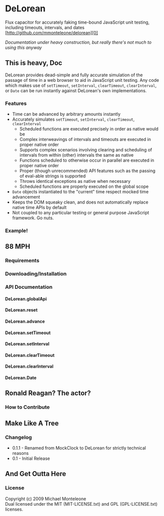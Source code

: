 DeLorean
=========
Flux capacitor for accurately faking time-bound JavaScript unit testing, including timeouts, intervals, and dates
[http://github.com/mmonteleone/delorean][0]

*Documentation under heavy construction, but really there's not much to using this anyway*

This is heavy, Doc
------------------

DeLorean provides dead-simple and fully accurate simulation of the passage of time in a web browser to aid in JavaScript unit testing.  Any code which makes use of `setTimeout`, `setInterval`, `clearTimeout`, `clearInterval`, or `Date` can be run instantly against DeLorean's own implementations.

### Features

* Time can be advanced by arbitrary amounts instantly
* Accurately simulates `setTimeout`, `setInterval`, `clearTimeout`, `clearInterval`
  * Scheduled functions are executed precisely in order as native would be
  * Complex interweavings of intervals and timeouts are executed in proper native order
  * Supports complex scenarios involving clearing and scheduling of intervals from within (other) intervals the same as native
  * Functions scheduled to otherwise occur in parallel are executed in proper native order
  * Proper (though unrecommended) API features such as the passing of eval-able strings is supported
  * Throws identical exceptions as native when necessary
  * Scheduled functions are properly executed on the global scope
* `Date` objects instantiated to the "current" time respect mocked time advancement
* Keeps the DOM squeaky clean, and does not automatically replace native time APIs by default
* Not coupled to any particular testing or general purpose JavaScript framework.  Go nuts.

### Example!

88 MPH
------

### Requirements

### Downloading/Installation

### API Documentation

#### DeLorean.globalApi
#### DeLorean.reset
#### DeLorean.advance
#### DeLorean.setTimeout
#### DeLorean.setInterval
#### DeLorean.clearTimeout
#### DeLorean.clearInterval
#### DeLorean.Date

Ronald Reagan?  The actor?
--------------------------

### How to Contribute



Make Like A Tree
----------------

### Changelog

* 0.1.1 - Renamed from MockClock to DeLorean for strictly technical reasons
* 0.1 - Initial Release

And Get Outta Here
------------------

### License

Copyright (c) 2009 Michael Monteleone  
Dual licensed under the MIT (MIT-LICENSE.txt) and GPL (GPL-LICENSE.txt) licenses.



[0]: http://github.com/mmonteleone/delorean "DeLorean"
[1]: http://michaelmonteleone.net "Michael Monteleone"
[2]: http://cloud.github.com/downloads/mmonteleone/DeLorean/DeLorean_0_1.zip "DeLorean download"

